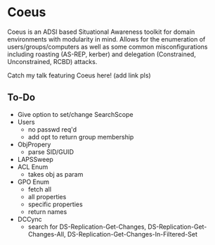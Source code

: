 # Coeus

Coeus is an ADSI based Situational Awareness toolkit for domain environments with modularity in mind. Allows for the enumeration of users/groups/computers as well as some common misconfigurations including roasting (AS-REP, kerber) and delegation (Constrained, Unconstrained, RCBD) attacks.

Catch my talk featuring Coeus here! (add link pls)

## To-Do
* Give option to set/change SearchScope 
* Users
  * no passwd req'd 
  * add opt to return group membership
* ObjPropery
  * parse SID/GUID
* LAPSSweep
* ACL Enum
  * takes obj as param 
* GPO Enum
  * fetch all
  * all properties
  * specific properties
  * return names     
* DCCync
  * search for DS-Replication-Get-Changes, DS-Replication-Get-Changes-All, DS-Replication-Get-Changes-In-Filtered-Set  
